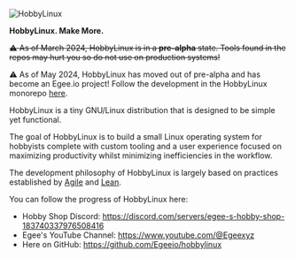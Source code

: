 ![HobbyLinux](https://github.com/Hobby-Linux/.github/assets/6679968/5f151315-3678-4fa1-aeb4-ca000f5f0a85)

**HobbyLinux. Make More.**

~~⚠️ As of March 2024, HobbyLinux is in a **pre-alpha** state. Tools found in the repos may hurt you so do not use on production systems!~~

⚠️ As of May 2024, HobbyLinux has moved out of pre-alpha and has become an Egee.io project! Follow the development in the HobbyLinux monorepo [here](https://github.com/Egeeio/hobbylinux).

HobbyLinux is a tiny GNU/Linux distribution that is designed to be simple yet functional.

The goal of HobbyLinux is to build a small Linux operating system for hobbyists complete with custom tooling and a user experience focused on maximizing productivity whilst minimizing inefficiencies in the workflow.

The development philosophy of HobbyLinux is largely based on practices established by [Agile](https://en.wikipedia.org/wiki/Agile_software_development#Agile_software_development_values) and [Lean](https://en.wikipedia.org/wiki/Lean_manufacturing#Key_principles_and_waste).

You can follow the progress of HobbyLinux here:

- Hobby Shop Discord: https://discord.com/servers/egee-s-hobby-shop-183740337976508416
- Egee's YouTube Channel: https://www.youtube.com/@Egeexyz
- Here on GitHub: https://github.com/Egeeio/hobbylinux
